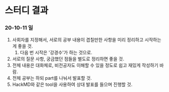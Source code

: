 # 스터디 결과

### 20-10-11 일

1. 사회자를 지정해서, 서로의 공부 내용이 겹칠만한 사항을 미리 정리하고 시작하는 게 좋을 것.
   1. 다음 번 시작은 '강경수'가 하는 것으로.
2. 서로의 질문 사항, 궁금했던 점들을 별도로 정리하면 좋을 것.
3. 전체 내용은 대화체로, 비전공자도 이해할 수 있을 정도로 쉽고 재밌게 작성하기 바람.
4. 전체 공부는 하되 part를 나눠서 발표할 것.
5. HackMD와 같은 tool을 사용하여 상대 발표를 들으며 진행할 것.

